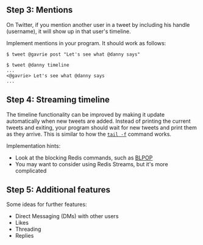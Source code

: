     
## Step 3: Mentions

On Twitter, if you mention another user in a tweet by including his handle (username), it will show up in that user's timeline.

Implement mentions in your program. It should work as follows:

    $ tweet @gavrie post "Let's see what @danny says"
    
    $ tweet @danny timeline
    ...
    <@gavrie> Let's see what @danny says
    ...
    
## Step 4: Streaming timeline

The timeline functionality can be improved by making it update automatically when new tweets are added.
Instead of printing the current tweets and exiting, your program should wait for new tweets and print them as they arrive.
This is similar to how the [`tail -f`](https://linux.die.net/man/1/tail) command works.

Implementation hints:

- Look at the blocking Redis commands, such as [BLPOP](https://redis.io/commands/blpop)
- You may want to consider using Redis Streams, but it's more complicated 

## Step 5: Additional features
    
Some ideas for further features:
- Direct Messaging (DMs) with other users
- Likes
- Threading
- Replies
